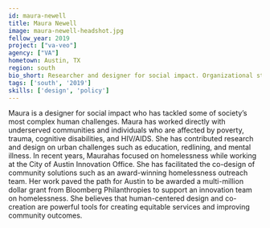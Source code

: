 ```yaml
---
id: maura-newell
title: Maura Newell
image: maura-newell-headshot.jpg
fellow_year: 2019
project: ["va-veo"]
agency: ["VA"]
hometown: Austin, TX
region: south
bio_short: Researcher and designer for social impact. Organizational strategist and facilitator. Passionate about solving complex challenges and creating more equitable outcomes for communities.
tags: ['south', '2019']
skills: ['design', 'policy']
---
```


Maura is a designer for social impact who has tackled some of society’s most complex human challenges. Maura has worked directly with underserved communities and individuals who are affected by poverty, trauma, cognitive disabilities, and HIV/AIDS. She has contributed research and design on urban challenges such as education, redlining, and mental illness. In recent years, Maurahas focused on homelessness while working at the City of Austin Innovation Office. She has facilitated the co-design of community solutions such as an award-winning homelessness outreach team. Her work paved the path for Austin to be awarded a multi-million dollar grant from Bloomberg Philanthropies to support an innovation team on homelessness. She believes that human-centered design and co-creation are powerful tools for creating equitable services and improving community outcomes.
